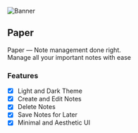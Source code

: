 ![Banner](https://user-images.githubusercontent.com/70282966/224508931-89716813-b737-4093-853c-c97bb8ef8c1a.svg)

## Paper
Paper — Note management done right.   
Manage all your important notes with ease

### Features
- [x] Light and Dark Theme
- [x] Create and Edit Notes
- [x] Delete Notes
- [X] Save Notes for Later
- [x] Minimal and Aesthetic UI
